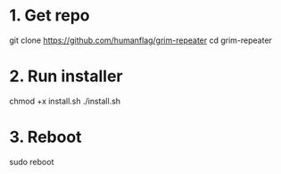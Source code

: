 # 1. Get repo
git clone https://github.com/humanflag/grim-repeater
cd grim-repeater

# 2. Run installer
chmod +x install.sh
./install.sh

# 3. Reboot
sudo reboot